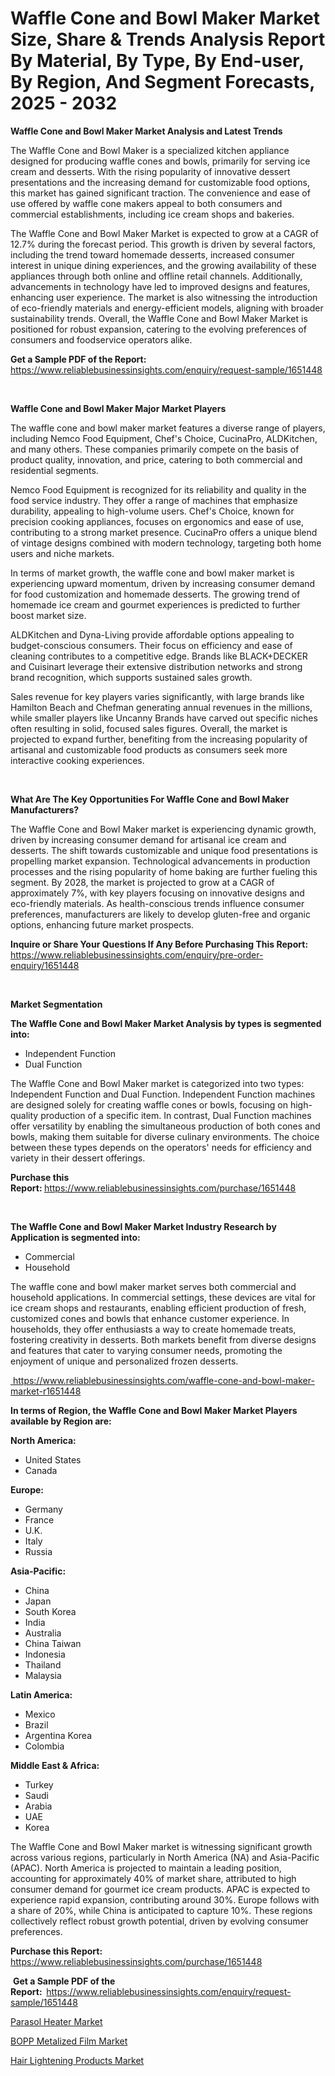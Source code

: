 <p><h1>Waffle Cone and Bowl Maker Market Size, Share & Trends Analysis Report By Material, By Type, By End-user, By Region, And Segment Forecasts, 2025 - 2032</h1></p><p><strong>Waffle Cone and Bowl Maker Market Analysis and Latest Trends</strong></p>
<p><p>The Waffle Cone and Bowl Maker is a specialized kitchen appliance designed for producing waffle cones and bowls, primarily for serving ice cream and desserts. With the rising popularity of innovative dessert presentations and the increasing demand for customizable food options, this market has gained significant traction. The convenience and ease of use offered by waffle cone makers appeal to both consumers and commercial establishments, including ice cream shops and bakeries.</p><p>The Waffle Cone and Bowl Maker Market is expected to grow at a CAGR of 12.7% during the forecast period. This growth is driven by several factors, including the trend toward homemade desserts, increased consumer interest in unique dining experiences, and the growing availability of these appliances through both online and offline retail channels. Additionally, advancements in technology have led to improved designs and features, enhancing user experience. The market is also witnessing the introduction of eco-friendly materials and energy-efficient models, aligning with broader sustainability trends. Overall, the Waffle Cone and Bowl Maker Market is positioned for robust expansion, catering to the evolving preferences of consumers and foodservice operators alike.</p></p>
<p><strong>Get a Sample PDF of the Report:&nbsp;</strong> <a href="https://www.reliablebusinessinsights.com/enquiry/request-sample/1651448?utm_campaign=1106&utm_medium=2&utm_source=Github&utm_content=ia&utm_term=06022025&utm_id=waffle-cone-and-bowl-maker">https://www.reliablebusinessinsights.com/enquiry/request-sample/1651448</a></p>
<p>&nbsp;</p>
<p><strong>Waffle Cone and Bowl Maker Major Market Players</strong></p>
<p><p>The waffle cone and bowl maker market features a diverse range of players, including Nemco Food Equipment, Chef's Choice, CucinaPro, ALDKitchen, and many others. These companies primarily compete on the basis of product quality, innovation, and price, catering to both commercial and residential segments. </p><p>Nemco Food Equipment is recognized for its reliability and quality in the food service industry. They offer a range of machines that emphasize durability, appealing to high-volume users. Chef's Choice, known for precision cooking appliances, focuses on ergonomics and ease of use, contributing to a strong market presence. CucinaPro offers a unique blend of vintage designs combined with modern technology, targeting both home users and niche markets.</p><p>In terms of market growth, the waffle cone and bowl maker market is experiencing upward momentum, driven by increasing consumer demand for food customization and homemade desserts. The growing trend of homemade ice cream and gourmet experiences is predicted to further boost market size. </p><p>ALDKitchen and Dyna-Living provide affordable options appealing to budget-conscious consumers. Their focus on efficiency and ease of cleaning contributes to a competitive edge. Brands like BLACK+DECKER and Cuisinart leverage their extensive distribution networks and strong brand recognition, which supports sustained sales growth.</p><p>Sales revenue for key players varies significantly, with large brands like Hamilton Beach and Chefman generating annual revenues in the millions, while smaller players like Uncanny Brands have carved out specific niches often resulting in solid, focused sales figures. Overall, the market is projected to expand further, benefiting from the increasing popularity of artisanal and customizable food products as consumers seek more interactive cooking experiences.</p></p>
<p>&nbsp;</p>
<p><strong>What Are The Key Opportunities For Waffle Cone and Bowl Maker Manufacturers?</strong></p>
<p><p>The Waffle Cone and Bowl Maker market is experiencing dynamic growth, driven by increasing consumer demand for artisanal ice cream and desserts. The shift towards customizable and unique food presentations is propelling market expansion. Technological advancements in production processes and the rising popularity of home baking are further fueling this segment. By 2028, the market is projected to grow at a CAGR of approximately 7%, with key players focusing on innovative designs and eco-friendly materials. As health-conscious trends influence consumer preferences, manufacturers are likely to develop gluten-free and organic options, enhancing future market prospects.</p></p>
<p><strong>Inquire or Share Your Questions If Any Before Purchasing This Report:</strong> <a href="https://www.reliablebusinessinsights.com/enquiry/pre-order-enquiry/1651448?utm_campaign=1106&utm_medium=2&utm_source=Github&utm_content=ia&utm_term=06022025&utm_id=waffle-cone-and-bowl-maker">https://www.reliablebusinessinsights.com/enquiry/pre-order-enquiry/1651448</a></p>
<p>&nbsp;</p>
<p><strong>Market Segmentation</strong></p>
<p><strong>The Waffle Cone and Bowl Maker Market Analysis by types is segmented into:</strong></p>
<p><ul><li>Independent Function</li><li>Dual Function</li></ul></p>
<p><p>The Waffle Cone and Bowl Maker market is categorized into two types: Independent Function and Dual Function. Independent Function machines are designed solely for creating waffle cones or bowls, focusing on high-quality production of a specific item. In contrast, Dual Function machines offer versatility by enabling the simultaneous production of both cones and bowls, making them suitable for diverse culinary environments. The choice between these types depends on the operators' needs for efficiency and variety in their dessert offerings.</p></p>
<p><strong>Purchase this Report:&nbsp;</strong><a href="https://www.reliablebusinessinsights.com/purchase/1651448?utm_campaign=1106&utm_medium=2&utm_source=Github&utm_content=ia&utm_term=06022025&utm_id=waffle-cone-and-bowl-maker">https://www.reliablebusinessinsights.com/purchase/1651448</a></p>
<p>&nbsp;</p>
<p><strong>The Waffle Cone and Bowl Maker Market Industry Research by Application is segmented into:</strong></p>
<p><ul><li>Commercial</li><li>Household</li></ul></p>
<p><p>The waffle cone and bowl maker market serves both commercial and household applications. In commercial settings, these devices are vital for ice cream shops and restaurants, enabling efficient production of fresh, customized cones and bowls that enhance customer experience. In households, they offer enthusiasts a way to create homemade treats, fostering creativity in desserts. Both markets benefit from diverse designs and features that cater to varying consumer needs, promoting the enjoyment of unique and personalized frozen desserts.</p></p>
<p><a href="https://www.reliablebusinessinsights.com/waffle-cone-and-bowl-maker-market-r1651448?utm_campaign=1106&utm_medium=2&utm_source=Github&utm_content=ia&utm_term=06022025&utm_id=waffle-cone-and-bowl-maker">&nbsp;https://www.reliablebusinessinsights.com/waffle-cone-and-bowl-maker-market-r1651448</a></p>
<p><strong>In terms of Region, the Waffle Cone and Bowl Maker Market Players available by Region are:</strong></p>
<p>
    <p> <strong> North America: </strong>
        <ul>
            <li>United States</li>
            <li>Canada</li>
        </ul>
        </p> 
    <p> <strong> Europe: </strong>
        <ul>
            <li>Germany</li>
            <li>France</li>
            <li>U.K.</li>
            <li>Italy</li>
            <li>Russia</li>
        </ul>
        </p> 
    <p> <strong> Asia-Pacific: </strong>
        <ul>
            <li>China</li>
            <li>Japan</li>
            <li>South Korea</li>
            <li>India</li>
            <li>Australia</li>
            <li>China Taiwan</li>
            <li>Indonesia</li>
            <li>Thailand</li>
            <li>Malaysia</li>
        </ul>
        </p> 
    <p> <strong> Latin America: </strong>
        <ul>
            <li>Mexico</li>
            <li>Brazil</li>
            <li>Argentina Korea</li>
            <li>Colombia</li>
        </ul>
        </p> 
    <p> <strong> Middle East & Africa: </strong>
        <ul>
            <li>Turkey</li>
            <li>Saudi</li>
            <li>Arabia</li>
            <li>UAE</li>
            <li>Korea</li>
        </ul>
    </p>
    </p>
<p><p>The Waffle Cone and Bowl Maker market is witnessing significant growth across various regions, particularly in North America (NA) and Asia-Pacific (APAC). North America is projected to maintain a leading position, accounting for approximately 40% of market share, attributed to high consumer demand for gourmet ice cream products. APAC is expected to experience rapid expansion, contributing around 30%. Europe follows with a share of 20%, while China is anticipated to capture 10%. These regions collectively reflect robust growth potential, driven by evolving consumer preferences.</p></p>
<p><strong>Purchase this Report: </strong><a href="https://www.reliablebusinessinsights.com/purchase/1651448?utm_campaign=1106&utm_medium=2&utm_source=Github&utm_content=ia&utm_term=06022025&utm_id=waffle-cone-and-bowl-maker">https://www.reliablebusinessinsights.com/purchase/1651448</a></p>
<p>&nbsp;<strong>Get a Sample PDF of the Report:&nbsp;&nbsp;</strong><a href="https://www.reliablebusinessinsights.com/enquiry/request-sample/1651448?utm_campaign=1106&utm_medium=2&utm_source=Github&utm_content=ia&utm_term=06022025&utm_id=waffle-cone-and-bowl-maker">https://www.reliablebusinessinsights.com/enquiry/request-sample/1651448</a></p>
<p><strong></strong></p>
<p><p><a href="https://github.com/simurmarzoa/Market-Research-Report-List-1/blob/main/parasol-heater-market.md?utm_campaign=1106&utm_medium=2&utm_source=Github&utm_content=ia&utm_term=06022025&utm_id=waffle-cone-and-bowl-maker">Parasol Heater Market</a></p><p><a href="https://github.com/gethunsides/Market-Research-Report-List-1/blob/main/bopp-metalized-film-market.md?utm_campaign=1106&utm_medium=2&utm_source=Github&utm_content=ia&utm_term=06022025&utm_id=waffle-cone-and-bowl-maker">BOPP Metalized Film Market</a></p><p><a href="https://github.com/borgomornar/Market-Research-Report-List-1/blob/main/hair-lightening-products-market.md?utm_campaign=1106&utm_medium=2&utm_source=Github&utm_content=ia&utm_term=06022025&utm_id=waffle-cone-and-bowl-maker">Hair Lightening Products Market</a></p></p>